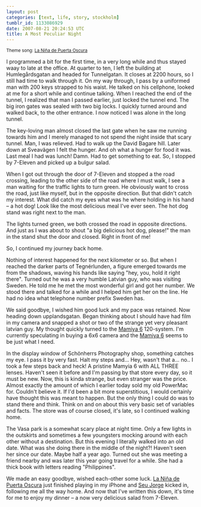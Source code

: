 ```yaml
---
layout: post
categories: [text, life, story, stockholm]
tumblr_id: 1133086929
date: 2007-08-21 20:24:53 UTC
title: A Most Peculiar Night
---
```


<small>Theme song: <a href="spotify:track:5dSFtKVJvmaXiHtztUzDgU">La Niña de Puerta Oscura</a></small>

I programmed a bit for the first time, in a very long while and thus stayed waay to late at the office. At quarter to ten, I left the building at Humlegårdsgatan and headed for Tunnelgatan. It closes at 2200 hours, so I still had time to walk through it. On my way through, I pass by a uniformed man with 200 keys strapped to his waist. He talked on his cellphone, looked at me for a short while and continue talking. When I reached the end of the tunnel, I realized that man I passed earlier, just locked the tunnel end. The big iron gates was sealed with two big locks. I quickly turned around and walked back, to the other entrance. I now noticed I was alone in the long tunnel.

The key-loving man almost closed the last gate when he saw me running towards him and I merely managed to not spend the night inside that scary tunnel. Man, I was relieved. Had to walk up the David Bagare hill. Later down at Sveavägen I felt the hunger. And oh what a hunger for food it was. Last meal I had was lunch! Damn. Had to get something to eat. So, I stopped by 7-Eleven and picked up a bulgur salad.

When I got out through the door of 7-Eleven and stopped a the road crossing, leading to the other side of the road where I must walk, I see a man waiting for the traffic lights to turn green. He obviously want to cross the road, just like myself, but in the opposite direction. But that didn't catch my interest. What did catch my eyes what was he where holding in his hand – a hot dog! Look like the most delicious meal I've ever seen. The hot dog stand was right next to the man.

The lights turned green, we both crossed the road in opposite directions. And just as I was about to shout "a big delicious hot dog, please!" the man in the stand shut the door and closed. Right in front of me!

So, I continued my journey back home.

Nothing of interest happened for the next kilometer or so. But when I reached the darker parts of Tegnérlunden, a figure emerged towards me from the shadows, waving his hands like saying "hey, you, hold it right there". Turned out he was a very humble Latvian guy, who was visiting Sweden. He told me he met the most wonderful girl and got her number. We stood there and talked for a while and I helped him get her on the line. He had no idea what telephone number prefix Sweden has.

We said goodbye, I wished him good luck and my pace was retained. Now heading down upplandsgatan. Began thinking about I should have had film in my camera and snapped a shot or two of the strange yet very pleasant latvian guy. My thought quickly turned to the <a href="http://www.dantestella.com/technical/mamiya6.html">Mamiya 6</a> 120-system. I'm currently speculating in buying a 6x6 camera and the <a href="http://www.kenrockwell.com/mamiya/6.htm">Mamiya 6</a> seems to be just what I need.

In the display window of Schönherrs Photography shop, something catches my eye. I pass it by very fast. Halt my steps and... Hey, wasn't that a... no.. I took a few steps back and heck! A pristine Mamyia 6 with ALL THREE lenses. Haven't seen it before and I'm passing by that store every day, so it must be new. Now, this is kinda strange, but even stranger was the price. Almost exactly the amount of which I earlier today sold my old PowerMac for. Couldn't believe it. If I'd been a bit more superstitious, I would certainly have thought this was meant to happen. But the only thing I could do was to stand there and think. Think on and on about this very basic set of variables and facts. The store was of course closed, it's late, so I continued walking home.

The Vasa park is a somewhat scary place at night time. Only a few lights in the outskirts and sometimes a few youngsters mocking around with each other without a destination. But this evening I literally walked into an old date. What was she doing there in the middle of the night?! Haven't seen her since our date. Maybe half a year ago. Turned out she was meeting a friend nearby and was later this year going travel for a while. She had a thick book with letters reading "Philippines".

We made an easy goodbye, wished each-other some luck. <a href="spotify:track:5dSFtKVJvmaXiHtztUzDgU">La Niña de Puerta Oscura</a> just finished playing in my iPhone and <a href="spotify:track:5MbymuUrV9rmtnk3CwyenH">Seu Jorge</a> kicked in, following me all the way home. And now that I've written this down, it's time for me to enjoy my dinner – a now very delicious salad from 7-Eleven.
